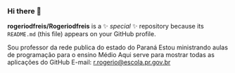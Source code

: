 ### Hi there 👋


**rogeriodfreis/Rogeriodfreis** is a ✨ _special_ ✨ repository because its `README.md` (this file) appears on your GitHub profile.

Sou professor da rede publica do estado do Paraná
Estou ministrando aulas de programação para o ensino Médio
Aqui serve para mostrar todas as aplicações do GitHub
E-mail: r.rogerio@escola.pr.gov.br

